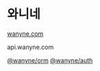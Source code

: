 # 와니네

[wanyne.com](https://wanyne.com)

api.wanyne.com

[@wanyne/orm](https://github.com/wnynya/Wanyne-ORM)
[@wanyne/auth](https://github.com/wnynya/Wanyne-Auth)
